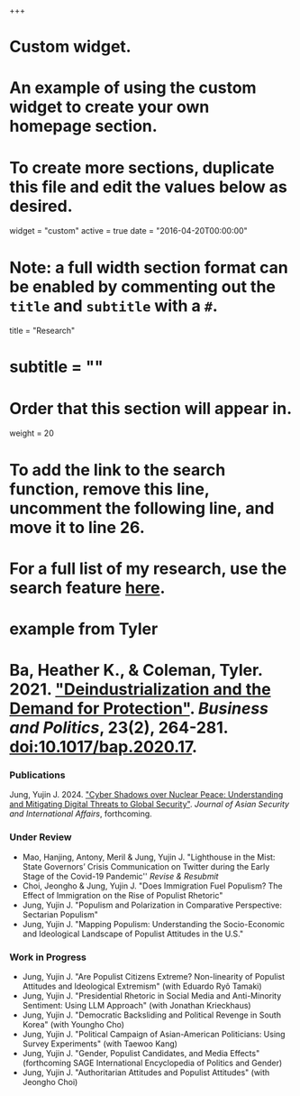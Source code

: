 +++
# Custom widget.
# An example of using the custom widget to create your own homepage section.
# To create more sections, duplicate this file and edit the values below as desired.
widget = "custom"
active = true
date = "2016-04-20T00:00:00"

# Note: a full width section format can be enabled by commenting out the `title` and `subtitle` with a `#`.
title = "Research"
# subtitle = ""


# Order that this section will appear in.
weight = 20

# To add the link to the search function, remove this line, uncomment the following line, and move it to line 26.
# For a full list of my research, use the search feature [here](https://www.jacobauthement.com/publication).

# example from Tyler
# Ba, Heather K., & Coleman, Tyler. 2021. ["Deindustrialization and the Demand for Protection"](https://www.tyler-coleman.com/publication/bacoleman2021). _Business and Politics_, 23(2), 264-281. [doi:10.1017/bap.2020.17](https://doi.org/10.1017/bap.2020.17).

### Publications
Jung, Yujin J. 2024. ["Cyber Shadows over Nuclear Peace: Understanding and Mitigating Digital Threats to Global Security"](https://www.yujinjuliajung.com/). _Journal of Asian Security and International Affairs_, forthcoming.

### Under Review
+ Mao, Hanjing, Antony, Meril & Jung, Yujin J.  "Lighthouse in the Mist: State Governors’ Crisis Communication on Twitter during the Early Stage of the Covid-19 Pandemic'' _Revise & Resubmit_
+ Choi, Jeongho & Jung, Yujin J. "Does Immigration Fuel Populism? The Effect of Immigration on the Rise of Populist Rhetoric" 
+ Jung, Yujin J. "Populism and Polarization in Comparative Perspective: Sectarian Populism"  
+ Jung, Yujin J. "Mapping Populism: Understanding the Socio-Economic and Ideological Landscape of Populist Attitudes in the U.S."


### Work in Progress
+ Jung, Yujin J. "Are Populist Citizens Extreme? Non-linearity of Populist Attitudes and Ideological Extremism"  (with Eduardo Ryô Tamaki) 
+ Jung, Yujin J. "Presidential Rhetoric in Social Media and Anti-Minority Sentiment: Using LLM Approach" (with Jonathan Krieckhaus) 
+ Jung, Yujin J. "Democratic Backsliding and Political Revenge in South Korea"  (with Youngho Cho) 
+ Jung, Yujin J. "Political Campaign of Asian-American Politicians: Using Survey Experiments" (with Taewoo Kang)
+ Jung, Yujin J. "Gender, Populist Candidates, and Media Effects" (forthcoming SAGE International Encyclopedia of Politics and Gender)
+ Jung, Yujin J. "Authoritarian Attitudes and Populist Attitudes" (with  Jeongho Choi) 

